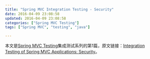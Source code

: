 ```yaml
---
title: "Spring MVC Integration Testing - Security"
date: 2016-04-09 23:08:58
updated: 2016-04-09 23:08:58
categories: ["Spring MVC Testing"]
tags: ["Spring MVC", "testing", "java"]

---
```


本文是[Spring MVC Testing](/2016/04/09/spring-mvc-testing-content/)集成测试系列的第1篇，原文链接：[Integration Testing of Spring MVC Applications: Security](http://www.petrikainulainen.net/programming/spring-framework/integration-testing-of-spring-mvc-applications-security/)。
